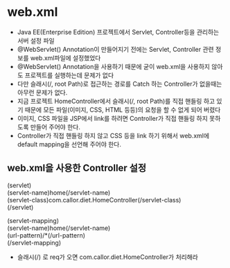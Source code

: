# web.xml
* Java EE(Enterprise Edition) 프로젝트에서 Servlet, Controller등을 관리하는 서버 설정 파일
* @WebServlet() Annotation이 만들어지기 전에는 Servlet, Controller 관련 정보를 web.xml파일에 설정했었다
* @WebServlet() Annotation을 사용하기 때문에 굳이 web.xml을 사용하지 않아도 프로젝트를 실행하는데 문제가 없다
* 다만 슬래시(/, root Path)로 접근하는 경로를 Catch 하는 Controller가 없을때는 아무런 문제가 없다.
* 지금 프로젝트 HomeController에서 슬래시(/, root Path)를 직접 핸들링 하고 있기 때문에 모든 파일(이미지, CSS, HTML 등등)의 요청을 할 수 없게 되어 버렸다
* 이미지, CSS 파일을 JSP에서 link를 하려면 Controller가 직접 핸들링 하지 못하도록 만들어 주어야 한다.
* Controller가 직접 핸들링 하지 않고 CSS 등을 link 하기 위해서 web.xml에 default mapping을 선언해 주어야 한다.

## web.xml을 사용한 Controller 설정
(servlet)  
	(servlet-name)home(/servlet-name)  
	(servlet-class)com.callor.diet.HomeController(/servlet-class)  
(/servlet)  

(servlet-mapping)  
	(servlet-name)home(/servlet-name)  
	(url-pattern)/*(/url-pattern)  
(/servlet-mapping)  

* 슬래시(/) 로 req가 오면 com.callor.diet.HomeController가 처리해라